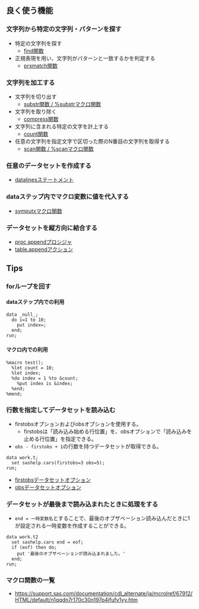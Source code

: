 ## 良く使う機能
### 文字列から特定の文字列・パターンを探す
- 特定の文字列を探す
  - [find関数](./SAS/functions/find.md)
- 正規表現を用い、文字列がパターンと一致するかを判定する
  - [prxmatch関数](./SAS/functions/prxmatch.md)

### 文字列を加工する
- 文字列を切り出す
  - [substr関数 / %substrマクロ関数](./SAS/functions/substr.md)
- 文字列を取り除く
  - [compress関数](./SAS/functions/compress.md)
- 文字列に含まれる特定の文字を計上する
  - [count関数](./SAS/functions/count.md)
- 任意の文字列を指定文字で区切った際のN番目の文字列を取得する
  - [scan関数 / %scanマクロ関数](./SAS/functions/scan.md)

### 任意のデータセットを作成する
- [datalinesステートメント](./SAS/statements/datalines.md)

### dataステップ内でマクロ変数に値を代入する
- [symputxマクロ関数](./SAS/macrofunction/symputx.md)

### データセットを縦方向に結合する
- [proc appendプロシジャ](./SAS/procedures/append.md)
- [table.appendアクション](./SAS/casl/table.append.md)

## Tips

### forループを回す

#### dataステップ内での利用
``` sas
data _null_;
  do i=1 to 10;
    put index=;
  end;
run;
```

#### マクロ内での利用

``` sas
%macro test();
  %let count = 10;
  %let index;
  %do index = 1 %to &count;
    %put index is &index;
  %end;
%mend;
```

### 行数を指定してデータセットを読み込む

- firstobsオプションおよびobsオプションを使用する。
  - firstobsは「読み込み始める行位置」を、obsオプションで「読み込みを止める行位置」を指定できる。
- `obs - firstobs + 1`の行数を持つデータセットが取得できる。

``` sas
data work.t;
  set sashelp.cars(firstobs=3 obs=5);
run;
```

- [firstobsデータセットオプション](./SAS/dataset_options/firstobs.md)
- [obsデータセットオプション](./SAS/dataset_options/obs.md)


### データセットが最後まで読み込まれたときに処理をする
- `end = 一時変数名`とすることで、最後のオブザベーション読み込んだときに1が設定される一時変数を作成することができる。
 
``` sas
data work.t2
  set sashelp.cars end = eof;
  if (eof) then do;
    put '最後のオブザベーションが読み込まれました。'
  end;
run;
```

### マクロ関数の一覧
- https://support.sas.com/documentation/cdl_alternate/ja/mcrolref/67912/HTML/default/n1qqdn7r170c30n197p4jfufv1yy.htm

